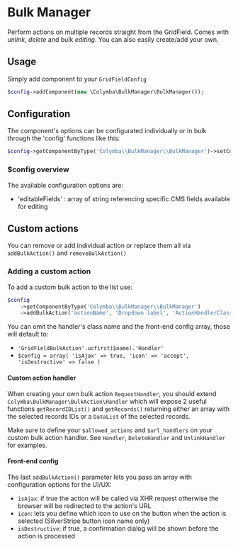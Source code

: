 # Bulk Manager
Perform actions on multiple records straight from the GridField. Comes with *unlink*, *delete* and bulk *editing*. You can also easily create/add your own.

## Usage
Simply add component to your `GridFieldConfig`

```php
$config->addComponent(new \Colymba\BulkManager\BulkManager());
```

## Configuration
The component's options can be configurated individually or in bulk through the 'config' functions like this:

```php
$config->getComponentByType('Colymba\\BulkManager\\BulkManager')->setConfig($reference, $value);
```

### $config overview
The available configuration options are:
* 'editableFields' : array of string referencing specific CMS fields available for editing

## Custom actions
You can remove or add individual action or replace them all via `addBulkAction()` and `removeBulkAction()`

### Adding a custom action
To add a custom bulk action to the list use:

```php
$config
    ->getComponentByType('Colymba\\BulkManager\\BulkManager')
    ->addBulkAction('actionName', 'Dropdown label', 'ActionHandlerClassName', $frontEndConfig)
```

You can omit the handler's class name and the front-end config array, those will default to:
* `'GridFieldBulkAction'.ucfirst($name).'Handler'`
* `$config = array( 'isAjax' => true, 'icon' => 'accept', 'isDestructive' => false )`

#### Custom action handler
When creating your own bulk action `RequestHandler`, you should extend `Colymba\BulkManager\BulkAction\Handler` which will expose 2 useful functions `getRecordIDList()` and `getRecords()` returning either an array with the selected records IDs or a `DataList` of the selected records.

Make sure to define your `$allowed_actions` and `$url_handlers` on your custom bulk action handler. See `Handler`, `DeleteHandler` and `UnlinkHandler` for examples.

#### Front-end config
The last `addBulkAction()` parameter lets you pass an array with configuration options for the UI/UX:
* `isAjax`: if true the action will be called via XHR request otherwise the browser will be redirected to the action's URL
* `icon`: lets you define which icon to use on the button when the action is selected (SilverStripe button icon name only)
* `isDestructive`: if true, a confirmation dialog will be shown before the action is processed
